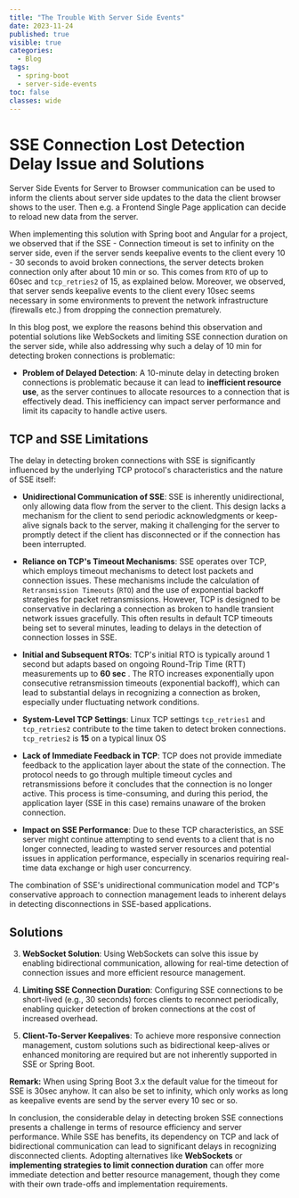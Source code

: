 ```yaml
---
title: "The Trouble With Server Side Events"
date: 2023-11-24
published: true
visible: true
categories:
  - Blog
tags:
  - spring-boot
  - server-side-events
toc: false
classes: wide
---
```

# SSE Connection Lost Detection Delay Issue and Solutions

Server Side Events  for Server to Browser communication can be used to inform the clients about server side updates to the data the client browser shows to the user. Then e.g. a  Frontend Single Page application can decide to reload new data from the server.

When implementing this solution with Spring boot and Angular for a project, we observed that if the SSE - Connection timeout is set to infinity on the server side, even if the server sends keepalive events to the client every 10 - 30 seconds to avoid broken connections, the server detects broken connection only after about 10 min or so. This comes from  `RTO` of up to 60sec and `tcp_retries2` of 15, as explained below.
Moreover, we observed, that server sends keepalive events to the client every 10sec seems necessary in some environments to prevent the network infrastructure (firewalls etc.) from dropping the connection prematurely.

In this blog post, we explore the reasons behind this observation and potential solutions like WebSockets and limiting SSE connection duration on the server side, while also addressing why such a delay of 10 min for detecting broken connections is problematic:

- **Problem of Delayed Detection**: A 10-minute delay in detecting broken connections is problematic because it can lead to **inefficient resource use**, as the server continues to allocate resources to a connection that is effectively dead. This inefficiency can impact server performance and limit its capacity to handle active users.

## TCP and SSE Limitations
The delay in detecting broken connections with SSE is significantly influenced by the underlying TCP protocol's characteristics and the nature of SSE itself:

- **Unidirectional Communication of SSE**: SSE is inherently unidirectional, only allowing data flow from the server to the client. This design lacks a mechanism for the client to send periodic acknowledgments or keep-alive signals back to the server, making it challenging for the server to promptly detect if the client has disconnected or if the connection has been interrupted.

- **Reliance on TCP's Timeout Mechanisms**: SSE operates over TCP, which employs timeout mechanisms to detect lost packets and connection issues. These mechanisms include the calculation of `Retransmission Timeouts` (`RTO`) and the use of exponential backoff strategies for packet retransmissions. However, TCP is designed to be conservative in declaring a connection as broken to handle transient network issues gracefully. This often results in default TCP timeouts being set to several minutes, leading to delays in the detection of connection losses in SSE.

- **Initial and Subsequent RTOs**: TCP's initial RTO is typically around 1 second but adapts based on ongoing Round-Trip Time (RTT) measurements up to **60 sec** . The RTO increases exponentially upon consecutive retransmission timeouts (exponential backoff), which can lead to substantial delays in recognizing a connection as broken, especially under fluctuating network conditions.

- **System-Level TCP Settings**: Linux TCP settings `tcp_retries1` and `tcp_retries2` contribute to the time taken to detect broken connections. `tcp_retries2` is **15** on a typical linux OS

- **Lack of Immediate Feedback in TCP**: TCP does not provide immediate feedback to the application layer about the state of the connection. The protocol needs to go through multiple timeout cycles and retransmissions before it concludes that the connection is no longer active. This process is time-consuming, and during this period, the application layer (SSE in this case) remains unaware of the broken connection.

- **Impact on SSE Performance**: Due to these TCP characteristics, an SSE server might continue attempting to send events to a client that is no longer connected, leading to wasted server resources and potential issues in application performance, especially in scenarios requiring real-time data exchange or high user concurrency.

The combination of SSE's unidirectional communication model and TCP's conservative approach to connection management leads to inherent delays in detecting disconnections in SSE-based applications.

## Solutions

3. **WebSocket Solution**: Using WebSockets can solve this issue by enabling bidirectional communication, allowing for real-time detection of connection issues and more efficient resource management.

4. **Limiting SSE Connection Duration**: Configuring SSE connections to be short-lived (e.g., 30 seconds) forces clients to reconnect periodically, enabling quicker detection of broken connections at the cost of increased overhead. 

9. **Client-To-Server Keepalives**: To achieve more responsive connection management, custom solutions such as bidirectional keep-alives or enhanced monitoring are required but are not inherently supported in SSE or Spring Boot.

**Remark:** When using Spring Boot 3.x the default value for the timeout for SSE is 30sec anyhow. It can also be set to infinity, which only works as long as keepalive events are send by the server every 10 sec or so.

In conclusion, the considerable delay in detecting broken SSE connections presents a challenge in terms of resource efficiency and server performance. While SSE has benefits, its dependency on TCP and lack of bidirectional communication can lead to significant delays in recognizing disconnected clients. Adopting alternatives like **WebSockets** or **implementing strategies to limit connection duration** can offer more immediate detection and better resource management, though they come with their own trade-offs and implementation requirements.

